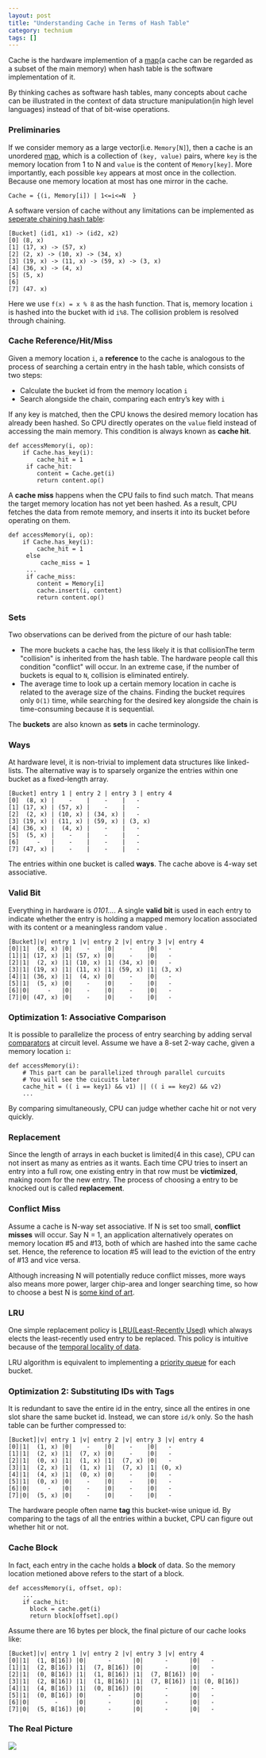 ```yaml
---
layout: post
title: "Understanding Cache in Terms of Hash Table"
category: technium
tags: []
---
```


Cache is the hardware implemention of a [map](http://en.wikipedia.org/wiki/Associative_array)(a cache can be regarded as a subset of the main memory)  when hash table is the software implementation of it.

By thinking caches as software hash tables, many concepts about cache can be illustrated in the context of data structure manipulation(in high level languages) instead of  that of bit-wise operations. 


### Preliminaries

If we consider memory as a large vector(i.e. `Memory[N]`), then a cache is an unordered [map](http://en.wikipedia.org/wiki/Associative_array), which is a collection of `(key, value)` pairs, where `key` is the memory location from 1 to N and `value` is the content of `Memory[key]`. More importantly, each possible `key` appears at most once in the collection. Because one memory location at most has one mirror in the cache. 

	Cache = {(i, Memory[i]) | 1<=i<=N  }

A software version of cache without any limitations can be implemented as [seperate chaining hash table](http://en.wikipedia.org/wiki/Hash_table#Separate_chaining):

	[Bucket] (id1, x1) -> (id2, x2)
	[0] (8, x)
	[1] (17, x) -> (57, x)
	[2] (2, x) -> (10, x) -> (34, x)
	[3] (19, x) -> (11, x) -> (59, x) -> (3, x)
	[4] (36, x) -> (4, x)
	[5] (5, x)
	[6]  
	[7] (47. x)

Here we use `f(x) = x % 8` as the hash function. That is, memory location `i` is hashed into the bucket with id  `i%8`. The collision problem is resolved through chaining.


### Cache Reference/Hit/Miss

Given a memory location `i`, a **reference** to the cache is analogous to the process of searching a certain entry in the hash table, which consists of two steps:

*  Calculate the bucket id from the memory location `i`
*  Search alongside the chain, comparing each entry’s key with `i`

If any key is matched, then the CPU knows the desired memory location has already been hashed. So CPU directly operates on the `value` field instead of accessing the main memory. This condition is always known as **cache hit**.

	def accessMemory(i, op):
	    if Cache.has_key(i):
		    cache_hit = 1
		 if cache_hit:
		    content = Cache.get(i)
		    return content.op()

A **cache miss** happens when the CPU fails to find such match. That means the target memory location has not yet been hashed. As a result, CPU fetches the data from remote memory, and inserts it into its bucket before operating on them.

	def accessMemory(i, op):
	    if Cache.has_key(i):
		    cache_hit = 1
		 else
		 	 cache_miss = 1
         ...
         if cache_miss:
         	content = Memory[i]
            cache.insert(i, content)
            return content.op()

### Sets

Two observations can be derived from the picture of our hash table:

* The more buckets a cache has, the less likely it is that collision<span class="sidenote">The term "collision" is inherited from the hash table. The hardware people call this condition "conflict" </span> will occur. In an extreme case, if the number of buckets is equal to  `N`, collision is eliminated entirely. 
* The average time to look up a certain memory location in cache is related to the average size of the chains. Finding the bucket requires only `O(1)` time, while searching for the desired key alongside the chain is time-consuming because it is sequential.

The **buckets** are also known as **sets** in cache terminology.


### Ways

At hardware level, it is non-trivial to implement data structures like linked-lists. 
The alternative way is to sparsely organize the entries within one bucket as a fixed-length array.

	[Bucket] entry 1 | entry 2 | entry 3 | entry 4
	[0]  (8, x) |    -    |    -    |   -
	[1] (17, x) | (57, x) |    -    |   -
	[2]  (2, x) | (10, x) | (34, x) |   -
	[3] (19, x) | (11, x) | (59, x) | (3, x)
	[4] (36, x) |  (4, x) |    -    |   -
	[5]  (5, x) |    -    |    -    |   -  
	[6]     -   |    -    |    -    |   -  
	[7] (47, x) |    -    |    -    |   -  

The entries within one bucket is called **ways**. The cache above is 4-way set associative.

### Valid Bit

Everything in hardware is *0101...*. A single **valid bit** is used in each entry to indicate whether the entry is holding a mapped memory location associated with its content or a meaningless random value . 

	[Bucket]|v| entry 1 |v| entry 2 |v| entry 3 |v| entry 4
	[0]|1|  (8, x) |0|    -    |0|    -    |0|   -
	[1]|1| (17, x) |1| (57, x) |0|    -    |0|   -
	[2]|1|  (2, x) |1| (10, x) |1| (34, x) |0|   -
	[3]|1| (19, x) |1| (11, x) |1| (59, x) |1| (3, x)
	[4]|1| (36, x) |1|  (4, x) |0|    -    |0|   -
	[5]|1|  (5, x) |0|    -    |0|    -    |0|   -  
	[6]|0|     -   |0|    -    |0|    -    |0|   -  
	[7]|0| (47, x) |0|    -    |0|    -    |0|   -

### Optimization 1: Associative Comparison 

It is possible to parallelize the process of entry searching by adding serval [comparators](http://en.wikipedia.org/wiki/Digital_comparator) at circuit level. Assume we have a 8-set 2-way cache, given a memory location `i`:

	def accessMemory(i):
	    # This part can be parallelized through parallel curcuits
	    # You will see the cuicuits later
	    cache_hit = (( i == key1) && v1) || (( i == key2) && v2)
        ...
        
By comparing simultaneously, CPU can judge whether cache hit or not very quickly.


### Replacement

Since the length of arrays in each bucket is limited(4 in this case), CPU can not insert as many as entries as it wants. Each time CPU tries to insert an entry into a full row, one existing entry in that row must be **victimized**, making room for the new entry. The process of choosing a entry to be knocked out is called **replacement**.

### Conflict Miss

Assume a cache is N-way set associative. If N is set too small, **conflict misses** will occur. Say N = 1, an application alternatively operates on memory location #5 and #13, both of which are hashed into the same cache set.  Hence, the reference to location #5 will lead to the eviction of the entry of #13 and vice versa.

Although increasing N will potentially reduce conflict misses, more ways also means more power, larger chip-area and longer searching time, so how to choose a best N is [some kind of art](https://www.google.com.hk/search?q=Six+Basic+Cache+Optimizations&oq=Six+Basic+Cache+Optimizations).
 

### LRU

One simple replacement policy is [LRU(Least-Recently Used)](http://en.wikipedia.org/wiki/LRU) which always elects the least-recently used entry to be replaced. This policy is intuitive because of the [temporal locality of data](http://en.wikipedia.org/wiki/Locality_of_reference).

LRU algorithm is equivalent to implementing a [priority queue](http://en.wikipedia.org/wiki/Priority_queue) for each bucket.


### Optimization 2: Substituting IDs with Tags

It is redundant to save the entire id in the entry, since all the entires in one slot share the same bucket id. Instead, we can store `id/k` only. So the hash table can be further compressed to:

	[Bucket]|v| entry 1 |v| entry 2 |v| entry 3 |v| entry 4
	[0]|1|  (1, x) |0|    -    |0|    -    |0|   -
	[1]|1|  (2, x) |1|  (7, x) |0|    -    |0|   -
	[2]|1|  (0, x) |1|  (1, x) |1|  (7, x) |0|   -
	[3]|1|  (2, x) |1|  (1, x) |1|  (7, x) |1| (0, x)
	[4]|1|  (4, x) |1|  (0, x) |0|    -    |0|   -
	[5]|1|  (0, x) |0|    -    |0|    -    |0|   -  
	[6]|0|     -   |0|    -    |0|    -    |0|   -  
	[7]|0|  (5, x) |0|    -    |0|    -    |0|   -

The hardware people often name **tag** this bucket-wise unique id. By comparing to the tags of all the entries within a bucket, CPU can figure out whether hit or not.


### Cache Block

In fact, each entry in the cache holds a **block** of data. So the memory location metioned above refers to the start of a block. 

	def accessMemory(i, offset, op):
	    ...
	    if cache_hit:
		  block = cache.get(i)
		  return block[offset].op()

Assume there are 16 bytes per block, the final picture of our cache looks like:
 
	[Bucket]|v| entry 1 |v| entry 2 |v| entry 3 |v| entry 4
	[0]|1|  (1, B[16]) |0|      -      |0|      -      |0|   -
	[1]|1|  (2, B[16]) |1|  (7, B[16]) |0|      -      |0|   -
	[2]|1|  (0, B[16]) |1|  (1, B[16]) |1|  (7, B[16]) |0|   -
	[3]|1|  (2, B[16]) |1|  (1, B[16]) |1|  (7, B[16]) |1| (0, B[16])
	[4]|1|  (4, B[16]) |1|  (0, B[16]) |0|      -      |0|   -
	[5]|1|  (0, B[16]) |0|      -      |0|      -      |0|   -  
	[6]|0|       -     |0|      -      |0|      -      |0|   -  
	[7]|0|  (5, B[16]) |0|      -      |0|      -      |0|   -


### The Real Picture

![](http://ww3.sinaimg.cn/mw690/534218ffjw1ebcgaxt5guj20li0i6wg7.jpg)
